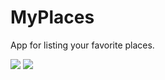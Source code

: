 # MyPlaces
App for listing your favorite places.

<img src="http://www.picshare.ru/uploads/190915/aEj94538fO.jpg" border="0"/></a>
<img src="http://www.picshare.ru/uploads/190915/U2j6Wx8Ra3.jpg" border="0"/></a>
